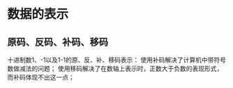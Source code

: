 # 数据的表示
## 原码、反码、补码、移码
十进制数1、-1以及1-1的原、反、补、移码表示：
使用补码解决了计算机中带符号数做减法的问题；
使用移码解决了在数轴上表示时，正数大于负数的表现形式，而补码体现不出这一点；
